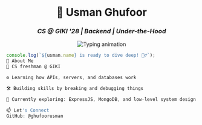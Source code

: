 <h1 align="center">🚀 Usman Ghufoor</h1>

<h3 align="center"><i>CS @ GIKI '28 | Backend | Under-the-Hood </i></h3>

<p align="center">
  <img src="https://readme-typing-svg.herokuapp.com?font=Fira+Code&pause=1000&color=00F7FF&center=true&vCenter=true&width=435&lines=APIs+are+my+playground+%F0%9F%8E%AE;Servers+are+my+canvas+%F0%9F%8E%A8;Databases+are+my+treasure+%F0%9F%92%8E;Learning+one+endpoint+at+a+time+%F0%9F%9A%80" alt="Typing animation">
</p>


```js
console.log(`${usman.name} is ready to dive deep! 🏊‍♂️`);
🧠 About Me
🏫 CS freshman @ GIKI

⚙️ Learning how APIs, servers, and databases work

🛠️ Building skills by breaking and debugging things

🧩 Currently exploring: ExpressJS, MongoDB, and low-level system design

📫 Let's Connect
GitHub: @ghufoorusman
